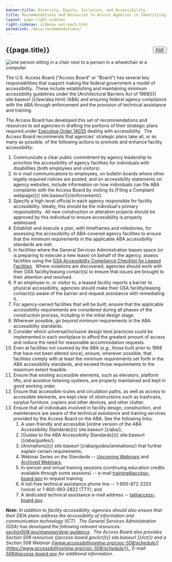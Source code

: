 ```yaml
---
banner-title: Diversity, Equity, Inclusion, and Accessibility
title: Recommendations and Resources to Assist Agencies in Identifying and Advancing Priorities for Facility Accessibility
layout: page-right-sidenav
right-sidenav: sidenav-outreach.html
permalink: /deia-recommendations/
---
```


## {{page.title}}

<button class="usa-button" title="DEIA resources in PDF format" style="float:right;margin-top:-3em"><a href="{{ site.baseurl }}/files/deia-resources.pdf">PDF</a></button>

<img src="{{site.baseurl}}/images/stock/people-at-desk.png" class="img-right shadow radius-lg" alt="one person sitting in a chair next to a person in a wheelchair at a computer" />

The U.S. Access Board ("Access Board" or "Board") has several key responsibilities that support making the federal government a model of accessibility.  These include establishing and maintaining minimum accessibility guidelines under the [Architectural Barriers Act of 1968]({{ site.baseurl }}/law/aba.html) (ABA) and ensuring federal agency compliance with the ABA through enforcement and the provision of technical assistance and training.

The Access Board has developed this set of recommendations and resources to aid agencies in drafting the portions of their strategic plans required under [Executive Order 14035](https://www.federalregister.gov/d/2021-14127) dealing with accessibility.  The Access Board recommends that agencies' strategic plans take all, or as many as possible, of the following actions to promote and enhance facility accessibility:

1. Communicate a clear public commitment by agency leadership to prioritize the accessibility of agency facilities for individuals with disabilities (both employees and visitors).
2. In e-mail communications to employees, on bulletin boards where other legally required notices are posted, and on accessibility statements on agency websites, include information on how individuals can file ABA complaints with the Access Board by visiting its [Filing a Complaint webpage]({{ site.baseurl}}/enforcement/).
3. Specify a high-level official in each agency responsible for facility accessibility. Ideally, this should be the individual's primary responsibility.  All new construction or alteration projects should be approved by this individual to ensure accessibility is properly addressed.
4. Establish and execute a plan, with timeframes and milestones, for assessing the accessibility of ABA-covered agency facilities to ensure that the minimum requirements in the applicable ABA accessibility standards are met.
5. In facilities where the General Services Administration leases space (or is preparing to execute a new lease) on behalf of the agency, assess facilities using the [GSA Accessibility Compliance Checklist for Leased Facilities](https://www.gsa.gov/cdnstatic/ABAAS_Leasing_Checklist_FINAL_R2C15-e_0Z5RDZ-i34K-pR.pdf).  Where violations are discovered, agencies should work with their GSA facility/leasing contact(s) to ensure that issues are brought to their attention and resolved.
6. If an employee in, or visitor to, a leased facility reports a barrier to physical accessibility, agencies should make their GSA facility/leasing contact(s) aware of the barrier and request assistance with remediating it.
7. For agency-owned facilities that will be built, ensure that the applicable accessibility requirements are considered during all phases of the construction process, including in the initial design stage.
8. Wherever possible, go beyond minimum requirements in the ABA accessibility standards.
9. Consider which universal/inclusive design best practices could be implemented in each workplace to afford the greatest amount of access and reduce the need for reasonable accommodation requests.
10. Even at facilities not covered by the ABA (*e.g.*, those built prior to 1968 that have not been altered since), ensure, wherever possible, that facilities comply with at least the minimum requirements set forth in the ABA accessibility standards, and exceed those requirements to the maximum extent feasible.
11. Ensure that existing accessible elements, such as elevators, platform lifts, and assistive listening systems, are properly maintained and kept in good working order.
12. Ensure that accessible routes and circulation paths, as well as access to accessible elements, are kept clear of obstructions such as trashcans, surplus furniture, copiers and other devices, and other clutter.
13. Ensure that all individuals involved in facility design, construction, and maintenance are aware of the technical assistance and training services provided by the Access Board on the ABA. See the following links:
    1. A user-friendly and accessible [online version of the ABA Accessibility Standards]({{ site.baseurl }}/aba/);
    2. [Guides to the ABA Accessibility Standards]({{ site.baseurl }}/aba/guides/);
    3. [Animations]({{ site.baseurl }}/aba/guides/animations/) that further explain certain requirements;
    4. Webinar Series on the Standards -- [Upcoming Webinars](https://www.accessibilityonline.org/ao/schedule/) and [Archived Webinars](https://www.accessibilityonline.org/ao/archives/);
    5. In-person and virtual training sessions (continuing education credits available through some sessions) -- e-mail <training@access-board.gov> to request training;
    6. A toll-free technical assistance phone line -- 1-800-872-2253 (voice) or 1-800-993-2822 (TTY); and
    7. A dedicated technical assistance e-mail address -- <ta@access-board.gov>.

_**Note:** In addition to facility accessibility, agencies should also ensure that their DEIA plans address the accessibility of information and communication technology (ICT).  The General Services Administration (GSA) has developed the following relevant resources: [section508.gov/manage/deia-guidance](https://www.section508.gov/manage/deia-guidance).  The Access Board also provides Section 508 resources ([access-board.gov/ict]({{ site.baseurl }}/ict/)) and a Section 508 Webinar ([www.accessibilityonline.org/cioc-508/schedule/](https://www.accessibilityonline.org/cioc-508/schedule/)).  E-mail <508@access-board.gov> for additional information._
